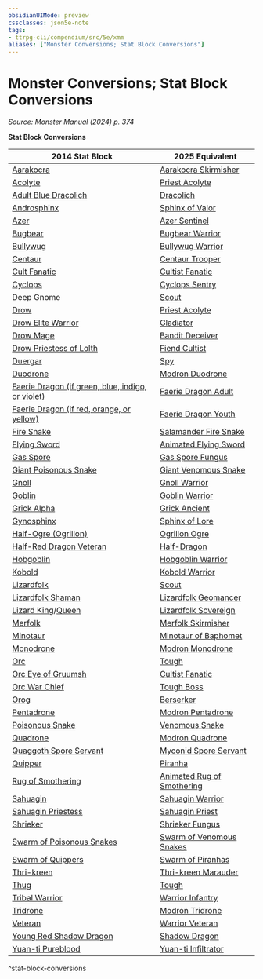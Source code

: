 ```yaml
---
obsidianUIMode: preview
cssclasses: json5e-note
tags:
- ttrpg-cli/compendium/src/5e/xmm
aliases: ["Monster Conversions; Stat Block Conversions"]
---
```

# Monster Conversions; Stat Block Conversions
*Source: Monster Manual (2024) p. 374* 

**Stat Block Conversions**

| 2014 Stat Block | 2025 Equivalent |
|-----------------|-----------------|
| [Aarakocra](3-Mechanics/CLI/bestiary/elemental/aarakocra-skirmisher-xmm.md) | [Aarakocra Skirmisher](3-Mechanics/CLI/bestiary/elemental/aarakocra-skirmisher-xmm.md) |
| [Acolyte](3-Mechanics/CLI/bestiary/humanoid/priest-acolyte-xmm.md) | [Priest Acolyte](3-Mechanics/CLI/bestiary/humanoid/priest-acolyte-xmm.md) |
| [Adult Blue Dracolich](3-Mechanics/CLI/bestiary/undead/dracolich-xmm.md) | [Dracolich](3-Mechanics/CLI/bestiary/undead/dracolich-xmm.md) |
| [Androsphinx](3-Mechanics/CLI/bestiary/celestial/sphinx-of-valor-xmm.md) | [Sphinx of Valor](3-Mechanics/CLI/bestiary/celestial/sphinx-of-valor-xmm.md) |
| [Azer](3-Mechanics/CLI/bestiary/elemental/azer-sentinel-xmm.md) | [Azer Sentinel](3-Mechanics/CLI/bestiary/elemental/azer-sentinel-xmm.md) |
| [Bugbear](3-Mechanics/CLI/bestiary/fey/bugbear-warrior-xmm.md) | [Bugbear Warrior](3-Mechanics/CLI/bestiary/fey/bugbear-warrior-xmm.md) |
| [Bullywug](3-Mechanics/CLI/bestiary/fey/bullywug-warrior-xmm.md) | [Bullywug Warrior](3-Mechanics/CLI/bestiary/fey/bullywug-warrior-xmm.md) |
| [Centaur](3-Mechanics/CLI/bestiary/fey/centaur-trooper-xmm.md) | [Centaur Trooper](3-Mechanics/CLI/bestiary/fey/centaur-trooper-xmm.md) |
| [Cult Fanatic](3-Mechanics/CLI/bestiary/humanoid/cultist-fanatic-xmm.md) | [Cultist Fanatic](3-Mechanics/CLI/bestiary/humanoid/cultist-fanatic-xmm.md) |
| [Cyclops](3-Mechanics/CLI/bestiary/giant/cyclops-sentry-xmm.md) | [Cyclops Sentry](3-Mechanics/CLI/bestiary/giant/cyclops-sentry-xmm.md) |
| Deep Gnome | [Scout](3-Mechanics/CLI/bestiary/humanoid/scout-xmm.md) |
| [Drow](3-Mechanics/CLI/bestiary/humanoid/priest-acolyte-xmm.md) | [Priest Acolyte](3-Mechanics/CLI/bestiary/humanoid/priest-acolyte-xmm.md) |
| [Drow Elite Warrior](3-Mechanics/CLI/bestiary/humanoid/gladiator-xmm.md) | [Gladiator](3-Mechanics/CLI/bestiary/humanoid/gladiator-xmm.md) |
| [Drow Mage](3-Mechanics/CLI/bestiary/humanoid/bandit-deceiver-xmm.md) | [Bandit Deceiver](3-Mechanics/CLI/bestiary/humanoid/bandit-deceiver-xmm.md) |
| [Drow Priestess of Lolth](3-Mechanics/CLI/bestiary/humanoid/fiend-cultist-xmm.md) | [Fiend Cultist](3-Mechanics/CLI/bestiary/humanoid/fiend-cultist-xmm.md) |
| [Duergar](3-Mechanics/CLI/bestiary/humanoid/spy-xmm.md) | [Spy](3-Mechanics/CLI/bestiary/humanoid/spy-xmm.md) |
| [Duodrone](3-Mechanics/CLI/bestiary/construct/modron-duodrone-xmm.md) | [Modron Duodrone](3-Mechanics/CLI/bestiary/construct/modron-duodrone-xmm.md) |
| [Faerie Dragon (if green, blue, indigo, or violet)](3-Mechanics/CLI/bestiary/dragon/faerie-dragon-adult-xmm.md) | [Faerie Dragon Adult](3-Mechanics/CLI/bestiary/dragon/faerie-dragon-adult-xmm.md) |
| [Faerie Dragon (if red, orange, or yellow)](3-Mechanics/CLI/bestiary/dragon/faerie-dragon-youth-xmm.md) | [Faerie Dragon Youth](3-Mechanics/CLI/bestiary/dragon/faerie-dragon-youth-xmm.md) |
| [Fire Snake](3-Mechanics/CLI/bestiary/elemental/salamander-fire-snake-xmm.md) | [Salamander Fire Snake](3-Mechanics/CLI/bestiary/elemental/salamander-fire-snake-xmm.md) |
| [Flying Sword](3-Mechanics/CLI/bestiary/construct/animated-flying-sword-xmm.md) | [Animated Flying Sword](3-Mechanics/CLI/bestiary/construct/animated-flying-sword-xmm.md) |
| [Gas Spore](3-Mechanics/CLI/bestiary/plant/gas-spore-fungus-xmm.md) | [Gas Spore Fungus](3-Mechanics/CLI/bestiary/plant/gas-spore-fungus-xmm.md) |
| [Giant Poisonous Snake](3-Mechanics/CLI/bestiary/beast/giant-venomous-snake-xmm.md) | [Giant Venomous Snake](3-Mechanics/CLI/bestiary/beast/giant-venomous-snake-xmm.md) |
| [Gnoll](3-Mechanics/CLI/bestiary/fiend/gnoll-warrior-xmm.md) | [Gnoll Warrior](3-Mechanics/CLI/bestiary/fiend/gnoll-warrior-xmm.md) |
| [Goblin](3-Mechanics/CLI/bestiary/fey/goblin-warrior-xmm.md) | [Goblin Warrior](3-Mechanics/CLI/bestiary/fey/goblin-warrior-xmm.md) |
| [Grick Alpha](3-Mechanics/CLI/bestiary/aberration/grick-ancient-xmm.md) | [Grick Ancient](3-Mechanics/CLI/bestiary/aberration/grick-ancient-xmm.md) |
| [Gynosphinx](3-Mechanics/CLI/bestiary/celestial/sphinx-of-lore-xmm.md) | [Sphinx of Lore](3-Mechanics/CLI/bestiary/celestial/sphinx-of-lore-xmm.md) |
| [Half-Ogre (Ogrillon)](3-Mechanics/CLI/bestiary/giant/ogrillon-ogre-xmm.md) | [Ogrillon Ogre](3-Mechanics/CLI/bestiary/giant/ogrillon-ogre-xmm.md) |
| [Half-Red Dragon Veteran](3-Mechanics/CLI/bestiary/dragon/half-dragon-xmm.md) | [Half-Dragon](3-Mechanics/CLI/bestiary/dragon/half-dragon-xmm.md) |
| [Hobgoblin](3-Mechanics/CLI/bestiary/fey/hobgoblin-warrior-xmm.md) | [Hobgoblin Warrior](3-Mechanics/CLI/bestiary/fey/hobgoblin-warrior-xmm.md) |
| [Kobold](3-Mechanics/CLI/bestiary/dragon/kobold-warrior-xmm.md) | [Kobold Warrior](3-Mechanics/CLI/bestiary/dragon/kobold-warrior-xmm.md) |
| [Lizardfolk](3-Mechanics/CLI/bestiary/humanoid/scout-xmm.md) | [Scout](3-Mechanics/CLI/bestiary/humanoid/scout-xmm.md) |
| [Lizardfolk Shaman](3-Mechanics/CLI/bestiary/elemental/lizardfolk-geomancer-xmm.md) | [Lizardfolk Geomancer](3-Mechanics/CLI/bestiary/elemental/lizardfolk-geomancer-xmm.md) |
| [Lizard King](3-Mechanics/CLI/bestiary/elemental/lizardfolk-sovereign-xmm.md)/[Queen](3-Mechanics/CLI/bestiary/elemental/lizardfolk-sovereign-xmm.md) | [Lizardfolk Sovereign](3-Mechanics/CLI/bestiary/elemental/lizardfolk-sovereign-xmm.md) |
| [Merfolk](3-Mechanics/CLI/bestiary/elemental/merfolk-skirmisher-xmm.md) | [Merfolk Skirmisher](3-Mechanics/CLI/bestiary/elemental/merfolk-skirmisher-xmm.md) |
| [Minotaur](3-Mechanics/CLI/bestiary/monstrosity/minotaur-of-baphomet-xmm.md) | [Minotaur of Baphomet](3-Mechanics/CLI/bestiary/monstrosity/minotaur-of-baphomet-xmm.md) |
| [Monodrone](3-Mechanics/CLI/bestiary/construct/modron-monodrone-xmm.md) | [Modron Monodrone](3-Mechanics/CLI/bestiary/construct/modron-monodrone-xmm.md) |
| [Orc](3-Mechanics/CLI/bestiary/humanoid/tough-xmm.md) | [Tough](3-Mechanics/CLI/bestiary/humanoid/tough-xmm.md) |
| [Orc Eye of Gruumsh](3-Mechanics/CLI/bestiary/humanoid/cultist-fanatic-xmm.md) | [Cultist Fanatic](3-Mechanics/CLI/bestiary/humanoid/cultist-fanatic-xmm.md) |
| [Orc War Chief](3-Mechanics/CLI/bestiary/humanoid/tough-boss-xmm.md) | [Tough Boss](3-Mechanics/CLI/bestiary/humanoid/tough-boss-xmm.md) |
| [Orog](3-Mechanics/CLI/bestiary/humanoid/berserker-xmm.md) | [Berserker](3-Mechanics/CLI/bestiary/humanoid/berserker-xmm.md) |
| [Pentadrone](3-Mechanics/CLI/bestiary/construct/modron-pentadrone-xmm.md) | [Modron Pentadrone](3-Mechanics/CLI/bestiary/construct/modron-pentadrone-xmm.md) |
| [Poisonous Snake](3-Mechanics/CLI/bestiary/beast/venomous-snake-xmm.md) | [Venomous Snake](3-Mechanics/CLI/bestiary/beast/venomous-snake-xmm.md) |
| [Quadrone](3-Mechanics/CLI/bestiary/construct/modron-quadrone-xmm.md) | [Modron Quadrone](3-Mechanics/CLI/bestiary/construct/modron-quadrone-xmm.md) |
| [Quaggoth Spore Servant](3-Mechanics/CLI/bestiary/plant/myconid-spore-servant-xmm.md) | [Myconid Spore Servant](3-Mechanics/CLI/bestiary/plant/myconid-spore-servant-xmm.md) |
| [Quipper](3-Mechanics/CLI/bestiary/beast/piranha-xmm.md) | [Piranha](3-Mechanics/CLI/bestiary/beast/piranha-xmm.md) |
| [Rug of Smothering](3-Mechanics/CLI/bestiary/construct/animated-rug-of-smothering-xmm.md) | [Animated Rug of Smothering](3-Mechanics/CLI/bestiary/construct/animated-rug-of-smothering-xmm.md) |
| [Sahuagin](3-Mechanics/CLI/bestiary/fiend/sahuagin-warrior-xmm.md) | [Sahuagin Warrior](3-Mechanics/CLI/bestiary/fiend/sahuagin-warrior-xmm.md) |
| [Sahuagin Priestess](3-Mechanics/CLI/bestiary/fiend/sahuagin-priest-xmm.md) | [Sahuagin Priest](3-Mechanics/CLI/bestiary/fiend/sahuagin-priest-xmm.md) |
| [Shrieker](3-Mechanics/CLI/bestiary/plant/shrieker-fungus-xmm.md) | [Shrieker Fungus](3-Mechanics/CLI/bestiary/plant/shrieker-fungus-xmm.md) |
| [Swarm of Poisonous Snakes](3-Mechanics/CLI/bestiary/beast/swarm-of-venomous-snakes-xmm.md) | [Swarm of Venomous Snakes](3-Mechanics/CLI/bestiary/beast/swarm-of-venomous-snakes-xmm.md) |
| [Swarm of Quippers](3-Mechanics/CLI/bestiary/beast/swarm-of-piranhas-xmm.md) | [Swarm of Piranhas](3-Mechanics/CLI/bestiary/beast/swarm-of-piranhas-xmm.md) |
| [Thri-kreen](3-Mechanics/CLI/bestiary/monstrosity/thri-kreen-marauder-xmm.md) | [Thri-kreen Marauder](3-Mechanics/CLI/bestiary/monstrosity/thri-kreen-marauder-xmm.md) |
| [Thug](3-Mechanics/CLI/bestiary/humanoid/tough-xmm.md) | [Tough](3-Mechanics/CLI/bestiary/humanoid/tough-xmm.md) |
| [Tribal Warrior](3-Mechanics/CLI/bestiary/humanoid/warrior-infantry-xmm.md) | [Warrior Infantry](3-Mechanics/CLI/bestiary/humanoid/warrior-infantry-xmm.md) |
| [Tridrone](3-Mechanics/CLI/bestiary/construct/modron-tridrone-xmm.md) | [Modron Tridrone](3-Mechanics/CLI/bestiary/construct/modron-tridrone-xmm.md) |
| [Veteran](3-Mechanics/CLI/bestiary/humanoid/warrior-veteran-xmm.md) | [Warrior Veteran](3-Mechanics/CLI/bestiary/humanoid/warrior-veteran-xmm.md) |
| [Young Red Shadow Dragon](3-Mechanics/CLI/bestiary/dragon/shadow-dragon-xmm.md) | [Shadow Dragon](3-Mechanics/CLI/bestiary/dragon/shadow-dragon-xmm.md) |
| [Yuan-ti Pureblood](3-Mechanics/CLI/bestiary/monstrosity/yuan-ti-infiltrator-xmm.md) | [Yuan-ti Infiltrator](3-Mechanics/CLI/bestiary/monstrosity/yuan-ti-infiltrator-xmm.md) |
^stat-block-conversions